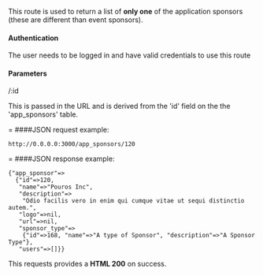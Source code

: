 This route is used to return a list of **only one** of the application sponsors (these are different than event sponsors).

#### Authentication

The user needs to be logged in and have valid credentials to use this route

#### Parameters

/:id

This is passed in the URL and is derived from the 'id' field on the the 'app_sponsors' table.

=
####JSON request example:
```
http://0.0.0.0:3000/app_sponsors/120
```
=
####JSON response example:

```
{"app_sponsor"=>
  {"id"=>120,
   "name"=>"Pouros Inc",
   "description"=>
    "Odio facilis vero in enim qui cumque vitae ut sequi distinctio autem.",
   "logo"=>nil,
   "url"=>nil,
   "sponsor_type"=>
    {"id"=>168, "name"=>"A type of Sponsor", "description"=>"A Sponsor Type"},
   "users"=>[]}}
```

This requests provides a <strong>HTML 200</strong> on success.